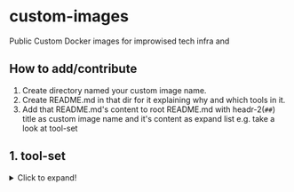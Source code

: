 # custom-images

Public Custom Docker images for improwised tech infra and 

## How to add/contribute

1. Create directory named your custom image name.
2. Create README.md in that dir for it explaining why and which tools in it.
3. Add that README.md's content to root README.md with headr-2(`##`) title as 
custom image name and it's content as expand list e.g. take a look at tool-set

## 1. tool-set
<details>
  <summary>Click to expand!</summary>
  <br/>
  
  `ct` for chart testing

  `cr` for chart releasing

  `helm` dep for ct

  `kubectl` dep for ct

  `ghr` for github releasing

  `yq` for yaml handling

  `jq` for json handling

  `git-chglog` for generating git changelog

  `semvertool` for bumping semver version

</details>
